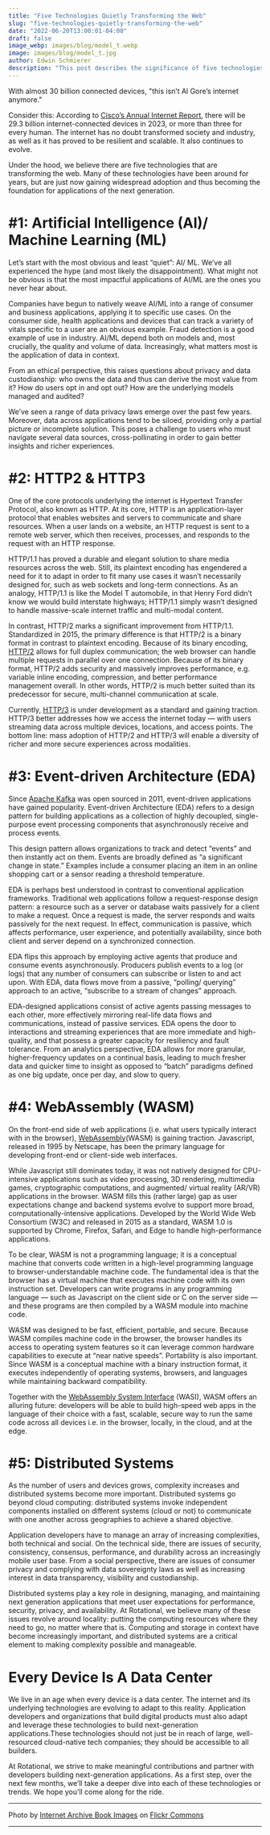 ```yaml
---
title: "Five Technologies Quietly Transforming the Web"
slug: "five-technologies-quietly-transforming-the-web"
date: "2022-06-20T13:00:01-04:00"
draft: false
image_webp: images/blog/model_t.webp
image: images/blog/model_t.jpg
author: Edwin Schmierer
description: "This post describes the significance of five technologies - new and old - that are transforming the web as they gain widespread adoption and become the foundation for next gen applications."
---
```

With almost 30 billion connected devices, "this isn’t Al Gore’s internet anymore." 

Consider this: According to [Cisco’s Annual Internet Report](https://www.cisco.com/c/en/us/solutions/collateral/executive-perspectives/annual-internet-report/white-paper-c11-741490.html), there will be 29.3 billion internet-connected devices in 2023, or more than three for every human. The internet has no doubt transformed society and industry, as well as it has proved to be resilient and scalable. It also continues to evolve.<!--more--> 

Under the hood, we believe there are five technologies that are transforming the web. Many of these technologies have been around for years, but are just now gaining widespread adoption and thus becoming the foundation for applications of the next generation.

# #1: Artificial Intelligence (AI)/ Machine Learning (ML)

Let’s start with the most obvious and least “quiet”: AI/ ML. We’ve all experienced the hype (and most likely the disappointment). What might not be obvious is that the most impactful applications of AI/ML are the ones you never hear about.

Companies have begun to natively weave AI/ML into a range of consumer and business applications, applying it to specific use cases. On the consumer side, health applications and devices that can track a variety of vitals specific to a user are an obvious example. Fraud detection is a good example of use in industry. AI/ML depend both on models and, most crucially, the quality and volume of data. Increasingly, what matters most is the application of data in context. 

From an ethical perspective, this raises questions about privacy and data custodianship: who owns the data and thus can derive the most value from it? How do users opt in and opt out? How are the underlying models managed and audited? 

We’ve seen a range of data privacy laws emerge over the past few years. Moreover, data across applications tend to be siloed, providing only a partial picture or incomplete solution. This poses a challenge to users who must navigate several data sources, cross-pollinating in order to gain better insights and richer experiences.

# #2: HTTP2 & HTTP3

One of the core protocols underlying the internet is Hypertext Transfer Protocol, also known as HTTP. At its core, HTTP is an application-layer protocol that enables websites and servers to communicate and share resources. When a user lands on a website, an HTTP request is sent to a remote web server, which then receives, processes, and responds to the request with an HTTP response. 

HTTP/1.1 has proved a durable and elegant solution to share media resources across the web. Still, its plaintext encoding has engendered a need for it to adapt in order to fit many use cases it wasn’t necessarily designed for, such as web sockets and long-term connections. As an analogy, HTTP/1.1 is like the Model T automobile, in that Henry Ford didn’t know we would build interstate highways; HTTP/1.1 simply wasn’t designed to handle massive-scale internet traffic and multi-modal content. 

In contrast, HTTP/2 marks a significant improvement from HTTP/1.1. Standardized in 2015, the primary difference is that HTTP/2 is a binary format in contrast to plaintext encoding. Because of its binary encoding, [HTTP/2](https://ably.com/topic/http-2-vs-http-3) allows for full duplex communication; the web browser can handle multiple requests in parallel over one connection. Because of its binary format, HTTP/2 adds security and massively improves performance, e.g. variable inline encoding, compression, and better performance management overall. In other words, HTTP/2 is much better suited than its predecessor for secure, multi-channel communication at scale. 

Currently, [HTTP/3](https://twitter.com/danielbryantuk/status/1534500437671411714) is under development as a standard and gaining traction. HTTP/3 better addresses how we access the internet today &mdash; with users streaming data across multiple devices, locations, and access points. The bottom line: mass adoption of HTTP/2 and HTTP/3 will enable a diversity of richer and more secure experiences across modalities.


# #3: Event-driven Architecture (EDA)

Since [Apache Kafka](https://kafka.apache.org/) was open sourced in 2011, event-driven applications have gained popularity. Event-driven Architecture (EDA) refers to a design pattern for building applications as a collection of highly decoupled, single-purpose event processing components that asynchronously receive and process events.

This design pattern allows organizations to track and detect “events” and then instantly act on them. Events are broadly defined as “a significant change in state.” Examples include a consumer placing an item in an online shopping cart or a sensor reading a threshold temperature.

EDA is perhaps best understood in contrast to conventional application frameworks. Traditional web applications follow a request-response design pattern: a resource such as a server or database waits passively for a client to make a request. Once a request is made, the server responds and waits passively for the next request. In effect, communication is passive, which affects performance, user experience, and potentially availability, since both client and server depend on a synchronized connection.

EDA flips this approach by employing active agents that produce and consume events asynchronously. Producers publish events to a log (or logs) that any number of consumers can subscribe or listen to and act upon. With EDA, data flows move from a passive, “polling/ querying” approach to an active, “subscribe to a stream of changes” approach.

EDA-designed applications consist of active agents passing messages to each other, more effectively mirroring real-life data flows and communications, instead of passive services. EDA opens the door to interactions and streaming experiences that are more immediate and high-quality, and that possess a greater capacity for resiliency and fault tolerance.
From an analytics perspective, EDA allows for more granular, higher-frequency updates on a continual basis, leading to much fresher data and quicker time to insight as opposed to “batch” paradigms defined as one big update, once per day, and slow to query.

# #4: WebAssembly (WASM)

On the front-end side of web applications (i.e. what users typically interact with in the browser), [WebAssembly](https://webassembly.org/)(WASM) is gaining traction. Javascript, released in 1995 by Netscape, has been the primary language for developing front-end or client-side web interfaces.

While Javascript still dominates today, it was not natively designed for CPU-intensive applications such as video processing, 3D rendering, multimedia games, cryptographic computations, and augmented/ virtual reality (AR/VR) applications in the browser. WASM fills this (rather large) gap as user expectations change and backend systems evolve to support more broad, computationally-intensive applications. Developed by the World Wide Web Consortium (W3C) and released in 2015 as a standard, WASM 1.0 is supported by Chrome, Firefox, Safari, and Edge to handle high-performance applications.

To be clear, WASM is not a programming language; it is a conceptual machine that converts code written in a high-level programming language to browser-understandable machine code. The fundamental idea is that the browser has a virtual machine that executes machine code with its own instruction set. Developers can write programs in any programming language &mdash; such as Javascript on the client side or C on the server side &mdash; and these programs are then compiled by a WASM module into machine code.

WASM was designed to be fast, efficient, portable, and secure. Because WASM compiles machine code in the browser, the browser handles its access to operating system features so it can leverage common hardware capabilities to execute at “near native speeds”. Portability is also important. Since WASM is a conceptual machine with a binary instruction format, it executes independently of operating systems, browsers, and languages while maintaining backward compatibility. 

Together with the [WebAssembly System Interface](https://hacks.mozilla.org/2019/03/standardizing-wasi-a-webassembly-system-interface/) (WASI), WASM offers an alluring future:  developers will be able to build high-speed web apps in the language of their choice with a fast, scalable, secure way to run the same code across all devices i.e. in the browser, locally, in the cloud, and at the edge.

# #5: Distributed Systems

As the number of users and devices grows, complexity increases and distributed systems become more important. Distributed systems go beyond cloud computing: distributed systems invoke independent components installed on different systems (cloud or not) to communicate with one another across geographies to achieve a shared objective.

Application developers have to manage an array of increasing complexities, both technical and social. On the technical side, there are issues of security, consistency, consensus, performance, and durability across an increasingly mobile user base. From a social perspective, there are issues of consumer privacy and complying with data sovereignty laws as well as increasing interest in data transparency, visibility and custodianship.

Distributed systems play a key role in designing, managing, and maintaining next generation applications that meet user expectations for performance, security, privacy, and availability. At Rotational, we believe many of these issues revolve around locality: putting the computing resources where they need to go, no matter where that is. Computing and storage in context have become increasingly important, and distributed systems are a critical element to making complexity possible and manageable.

# Every Device Is A Data Center

We live in an age when every device is a data center. The internet and its underlying technologies are evolving to adapt to this reality. Application developers and organizations that build digital products must also adapt and leverage these technologies to build next-generation applications.These technologies should not just be in reach of large, well-resourced  cloud-native tech companies; they should be accessible to all builders. 

At Rotational, we strive to make meaningful contributions and partner with developers building next-generation applications. As a first step, over the next few months, we’ll take a deeper dive into each of these technologies or trends. We hope you’ll come along for the ride.

***

Photo by [Internet Archive Book Images](https://www.flickr.com/photos/internetarchivebookimages/) on [Flickr Commons](https://flic.kr/p/otfVz5)

***         